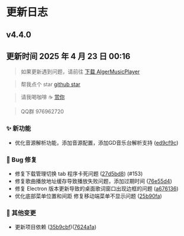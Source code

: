 # 更新日志

## v4.4.0
## 更新时间 2025 年 4 月 23 日 00:16
> 如果更新遇到问题，请前往 <a href="http://donate.alger.fun/download" target="_blank">下载 AlgerMusicPlayer</a>

> 帮我点个 star <a href="https://github.com/algerkong/AlgerMusicPlayer" target="_blank">github star</a>

> 请我喝咖啡 ☕️ <a href="http://donate.alger.fun/donate" target="_blank">赏你</a>

> QQ群 976962720

### ✨ 新功能
- 优化音源解析功能，添加音源配置，添加GD音乐台解析支持 ([ed9cf9c](https://github.com/algerkong/AlgerMusicPlayer/commit/ed9cf9c))

### 🐛 Bug 修复
- 修复下载管理切换 tab 程序卡死问题 ([27d5bd8](https://github.com/algerkong/AlgerMusicPlayer/commit/27d5bd8)) (#153)
- 修复歌曲播放地址缓存导致播放失败问题，添加过期时间 ([76e55d4](https://github.com/algerkong/AlgerMusicPlayer/commit/76e55d4))
- 修复 Electron 版本更新导致的桌面歌词窗口出现边框的问题 ([a676136](https://github.com/algerkong/AlgerMusicPlayer/commit/a676136))
- 优化底部菜单位置和间距 修复移动端菜单不显示问题 ([25b90fa](https://github.com/algerkong/AlgerMusicPlayer/commit/25b90fa))

### 🔧 其他变更
- 更新项目依赖 ([35b9cbf](https://github.com/algerkong/AlgerMusicPlayer/commit/35b9cbf))([7624a1a](https://github.com/algerkong/AlgerMusicPlayer/commit/7624a1a))